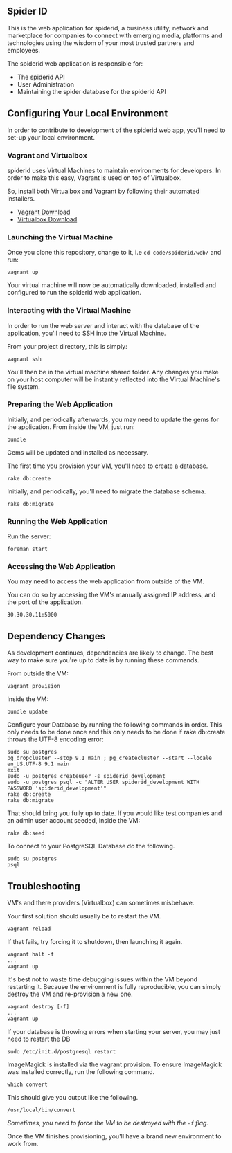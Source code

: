 ## Spider ID

This is the web application for spiderid, a business utility, network and
marketplace for companies to connect with emerging media, platforms and
technologies using the wisdom of your most trusted partners and employees.

The spiderid web application is responsible for:

- The spiderid API
- User Administration
- Maintaining the spider database for the spiderid API

## Configuring Your Local Environment

In order to contribute to development of the spiderid web app, you'll need to
set-up your local environment.

### Vagrant and Virtualbox

spiderid uses Virtual Machines to maintain environments for developers.
In order to make this easy, Vagrant is used on top of Virtualbox.

So, install both Virtualbox and Vagrant by following their automated
installers.

- [Vagrant Download](http://downloads.vagrantup.com/)
- [Virtualbox Download](https://www.virtualbox.org/wiki/Downloads)

### Launching the Virtual Machine

Once you clone this repository, change to it, i.e `cd code/spiderid/web/` and
run:

    vagrant up

Your virtual machine will now be automatically downloaded, installed and
configured to run the spiderid web application.

### Interacting with the Virtual Machine

In order to run the web server and interact with the database of the
application, you'll need to SSH into the Virtual Machine.

From your project directory, this is simply:

    vagrant ssh

You'll then be in the virtual machine shared folder. Any changes you make
on your host computer will be instantly reflected into the Virtual Machine's
file system.

### Preparing the Web Application

Initially, and periodically afterwards, you may need to update
the gems for the application. From inside the VM, just run:

    bundle

Gems will be updated and installed as necessary.

The first time you provision your VM, you'll need to create a database.

    rake db:create

Initially, and periodically, you'll need to migrate the database schema.

    rake db:migrate

### Running the Web Application

Run the server:

    foreman start

### Accessing the Web Application

You may need to access the web application from outside of the VM.

You can do so by accessing the VM's manually assigned IP address, and
the port of the application.

    30.30.30.11:5000

## Dependency Changes

As development continues, dependencies are likely to change. The best
way to make sure you're up to date is by running these commands.

From outside the VM:

    vagrant provision

Inside the VM:

    bundle update

Configure your Database by running the following commands in order. This only needs to be done
once and this only needs to be done if rake db:create throws the UTF-8 encoding error:

    sudo su postgres
    pg_dropcluster --stop 9.1 main ; pg_createcluster --start --locale en_US.UTF-8 9.1 main
    exit
    sudo -u postgres createuser -s spiderid_development
    sudo -u postgres psql -c "ALTER USER spiderid_development WITH PASSWORD 'spiderid_development'"
    rake db:create
    rake db:migrate

That should bring you fully up to date. If you would like test companies and an admin user account seeded, Inside the VM:

    rake db:seed

To connect to your PostgreSQL Database do the following.

    sudo su postgres
    psql

## Troubleshooting

VM's and there providers (Virtualbox) can sometimes misbehave.

Your first solution should usually be to restart the VM.

    vagrant reload

If that fails, try forcing it to shutdown, then launching it again.

    vagrant halt -f
    ...
    vagrant up

It's best not to waste time debugging issues within the VM  beyond
restarting it. Because the environment is fully reproducible, you
can simply destroy the VM and re-provision a new one.

    vagrant destroy [-f]
    ...
    vagrant up

If your database is throwing errors when starting your server, you may just need to restart the DB

    sudo /etc/init.d/postgresql restart

ImageMagick is installed via the vagrant provision. To ensure ImageMagick was
installed correctly, run the following command.

    which convert

This should give you output like the following.

    /usr/local/bin/convert

*Sometimes, you need to force the VM to be destroyed with the `-f` flag.*

Once the VM finishes provisioning, you'll have a brand new environment
to work from.
